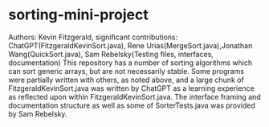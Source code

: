 # sorting-mini-project
Authors: Kevin Fitzgerald, significant contributions: ChatGPT(FitzgeraldKevinSort.java), Rene Urias(MergeSort.java),Jonathan Wang(QuickSort.java), Sam Rebelsky(Testing files, interfaces, documentation)
This repository has a number of sorting algorithms which can sort generic arrays, but are not necessarily stable. Some programs were partially written with others, as noted above, and a large chunk of FitzgeraldKevinSort.java was 
written by ChatGPT as a learning experience as reflected upon within FitzgeraldKevinSort.java. The interface framing and documentation structure as well as some of SorterTests.java was provided by Sam Rebelsky.

